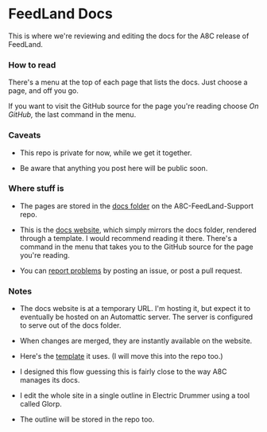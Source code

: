 # FeedLand Docs 

This is where we're reviewing and editing the docs for the A8C release of FeedLand. 

### How to read

There's a menu at the top of each page that lists the docs. Just choose a page, and off you go. 

If you want to visit the GitHub source for the page you're reading choose <i>On GitHub,</i> the last command in the menu. 

### Caveats

* This repo is private for now, while we get it together. 

* Be aware that anything you post here will be public soon. 

### Where stuff is

* The pages are stored in the <a href="https://github.com/scripting/a8c-FeedLand-Support/tree/main/docs">docs folder</a> on the A8C-FeedLand-Support repo. 

* This is the <a href="https://docs.feedland.dev/">docs website</a>, which simply mirrors the docs folder, rendered through a template. I would recommend reading it there. There's a command in the menu that takes you to the GitHub source for the page you're reading. 

* You can <a href="https://github.com/scripting/a8c-FeedLand-Support/issues">report problems</a> by posting an issue, or post a pull request.

### Notes

* The docs website is at a temporary URL. I'm hosting it, but expect it to eventually be hosted on an Automattic server. The server is configured to serve out of the docs folder. 

* When changes are merged, they are instantly available on the website.

* Here's the <a href="https://s3.amazonaws.com/scripting.com/code/feedland/docs/markdowntemplate.txt">template</a> it uses. (I will move this into the repo too.) 

* I designed this flow guessing this is fairly close to the way A8C manages its docs.

* I edit the whole site in a single outline in Electric Drummer using a tool called Glorp. 

* The outline will be stored in the repo too. 

